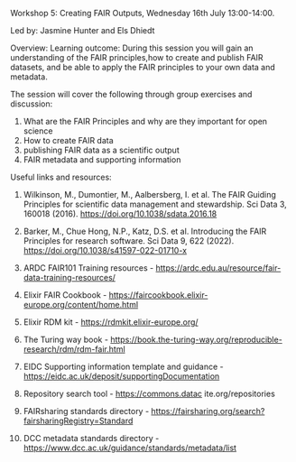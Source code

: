 Workshop 5: Creating FAIR Outputs, Wednesday 16th July 13:00-14:00.

Led by: Jasmine Hunter and Els Dhiedt

Overview:
Learning outcome: During this session you will gain an understanding of the FAIR principles,how to create and publish FAIR datasets, and be able to apply the FAIR principles to your own data and metadata.

The session will cover the following through group exercises and discussion:
1. What are the FAIR Principles and why are they important for open science
2. How to create FAIR data
3. publishing FAIR data as a scientific output
4. FAIR metadata and supporting information

Useful links and resources:
1. Wilkinson, M., Dumontier, M., Aalbersberg, I. et al. The FAIR Guiding Principles for scientific data management and stewardship. Sci Data 3, 160018 (2016). https://doi.org/10.1038/sdata.2016.18

2. Barker, M., Chue Hong, N.P., Katz, D.S. et al. Introducing the FAIR Principles for research software. Sci Data 9, 622 (2022). https://doi.org/10.1038/s41597-022-01710-x

3. ARDC FAIR101 Training resources - https://ardc.edu.au/resource/fair-data-training-resources/

4. Elixir FAIR Cookbook - https://faircookbook.elixir-europe.org/content/home.html

5. Elixir RDM kit - https://rdmkit.elixir-europe.org/

6. The Turing way book - https://book.the-turing-way.org/reproducible-research/rdm/rdm-fair.html 

7. EIDC Supporting information template and guidance -  https://eidc.ac.uk/deposit/supportingDocumentation

8. Repository search tool - https://commons.datac
ite.org/repositories

9. FAIRsharing standards directory - https://fairsharing.org/search?fairsharingRegistry=Standard

10. DCC metadata standards directory - https://www.dcc.ac.uk/guidance/standards/metadata/list

